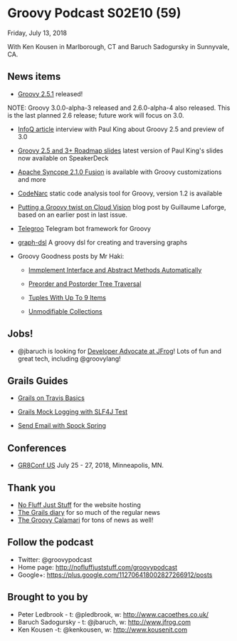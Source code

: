 # Groovy Podcast S02E10 (59)

Friday, July 13, 2018

With Ken Kousen in Marlborough, CT and Baruch Sadogursky in Sunnyvale, CA.

## News items

* [Groovy 2.5.1](https://t.co/AoAmDoJWDU) released!

NOTE: Groovy 3.0.0-alpha-3 released and 2.6.0-alpha-4 also released. This is the last planned 2.6 release; future work will focus on 3.0.

* [InfoQ article](https://www.infoq.com/news/2018/07/apache-releases-groovy-2.5) interview with Paul King about Groovy 2.5 and preview of 3.0

* [Groovy 2.5 and 3+ Roadmap slides](https://t.co/JAqwRs3Q4u) latest version of Paul King's slides now available on SpeakerDeck

* [Apache Syncope 2.1.0 Fusion](http://syncope.apache.org/docs/getting-started.html) is available with Groovy customizations and more

* [CodeNarc](http://codenarc.sourceforge.net/) static code analysis tool for Groovy, version 1.2 is available

* [Putting a Groovy twist on Cloud Vision](https://cloud.google.com/blog/big-data/2018/06/putting-a-groovy-twist-on-cloud-vision#closeImage) blog post by Guillaume Laforge, based on an earlier post in last issue.

* [Telegroo](https://gitlab.com/TesLex/telegroo) Telegram bot framework for Groovy

* [graph-dsl](https://github.com/moaxcp/graph-dsl) A groovy dsl for creating and traversing graphs

* Groovy Goodness posts by Mr Haki:
  * [Immplement Interface and Abstract Methods Automatically](https://t.co/oTyvz0KerS)

  * [Preorder and Postorder Tree Traversal](https://blog.jdriven.com/2018/06/groovy-goodness-preorder-and-postorder-tree-traversal/)

  * [Tuples With Up To 9 Items](https://blog.jdriven.com/2018/06/groovy-goodness-tuples-with-up-to-9-items/)

  * [Unmodifiable Collections](https://blog.jdriven.com/2018/06/groovy-goodness-unmodifiable-collections/)


## Jobs!

* @jbaruch is looking for [Developer Advocate at JFrog](https://join.jfrog.com/job/?job=848102)! Lots of fun and great tech, including @groovylang!

## Grails Guides

* [Grails on Travis Basics](http://guides.grails.org/grails-on-travis-basics/guide/index.html)

* [Grails Mock Logging with SLF4J Test](http://guides.grails.org/grails-mock-logging-slf4j-test/guide/index.html)

* [Send Email with Spock Spring](http://guides.grails.org/grails-email/guide/index.html)

## Conferences

* [GR8Conf US](http://cfp.gr8conf.org/login/auth) July 25 - 27, 2018, Minneapolis, MN.

## Thank you

* [No Fluff Just Stuff](https://nofluffjuststuff.com/home/main) for the website hosting
* [The Grails diary](http://grydeske.net/news) for so much of the regular news
* [The Groovy Calamari](http://groovycalamari.com/) for tons of news as well!

## Follow the podcast

* Twitter: @groovypodcast
* Home page: http://nofluffjuststuff.com/groovypodcast
* Google+: https://plus.google.com/112706418002827266912/posts

## Brought to you by

* Peter Ledbrook - t: @pledbrook, w: http://www.cacoethes.co.uk/
* Baruch Sadogursky - t: @jbaruch, w: http://www.jfrog.com
* Ken Kousen -t: @kenkousen, w: http://www.kousenit.com
